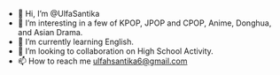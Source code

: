 - 👋 Hi, I’m @UlfaSantika
- 👀 I’m interesting in a few of KPOP, JPOP and CPOP, Anime, Donghua, and Asian Drama.
- 🌱 I’m currently learning English.
- 💞️ I’m looking to collaboration on High School Activity.
- 📫 How to reach me ulfahsantika6@gmail.com

<!---
UlfaSantika/UlfaSantika is a ✨ special ✨ repository because its `README.md` (this file) appears on your GitHub profile.
You can click the Preview link to take a look at your changes.
--->
